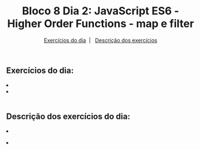 <h1 align="center">Bloco 8 Dia 2: JavaScript ES6 - Higher Order Functions - map e filter</h1>

<p align="center">
  <a href="#exercicio">Exercícios do dia</a>&nbsp;&nbsp;|&nbsp;&nbsp;
  <a href="#descricao">Descrição dos exercícios</a>
</p>

</br>
<h2 id="exercicio">Exercícios do dia:</h2>

<li><a href="#"> </a></li>
<li><a href="#"> </a></li>

</br>
<h2 id="descricao">Descrição dos exercícios do dia:</h2>

<li id=""> </li>
<p> </p>

<li id=""><a href=""> </a></li>
<p> </p>